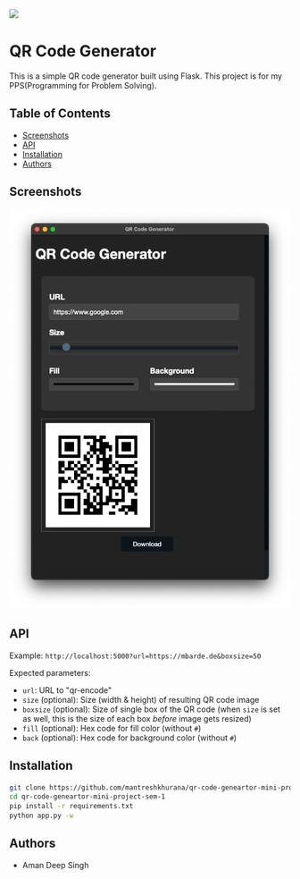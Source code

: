 <img src="https://1.bp.blogspot.com/-N-XwxleEyOo/WYQEtqUZGnI/AAAAAAAAwRI/Klh5vIblR_EzyXjHsm1zh5WP3hWZMaciACLcBGAs/s1600/SRM%2BLogo.png" height=70>

# QR Code Generator

This is a simple QR code generator built using Flask. This project is for my PPS(Programming for Problem Solving).

## Table of Contents

* [Screenshots](#screenshots)
* [API](#api)
* [Installation](#installation)
* [Authors](#authors)

## Screenshots

![Screenshot 1](./screenshots/screenshots-1.png)

## API

Example: `http://localhost:5000?url=https://mbarde.de&boxsize=50`

Expected parameters:

* `url`: URL to "qr-encode"
* `size` (optional): Size (width & height) of resulting QR code image
* `boxsize` (optional): Size of single box of the QR code (when `size` is set as well, this is the size of each box *before* image gets resized)
* `fill` (optional): Hex code for fill color (without `#`)
* `back` (optional): Hex code for background color (without `#`)

## Installation

```bash
git clone https://github.com/mantreshkhurana/qr-code-geneartor-mini-project-sem-1.git
cd qr-code-geneartor-mini-project-sem-1
pip install -r requirements.txt
python app.py -w
```

## Authors

* Aman Deep Singh
